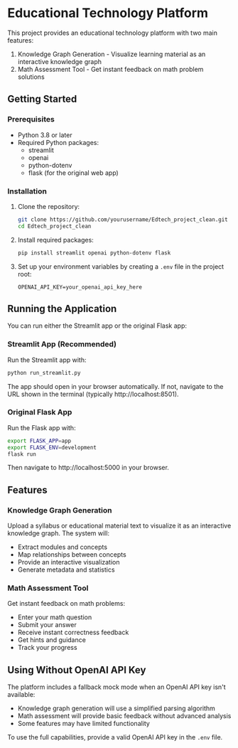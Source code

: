 # Educational Technology Platform

This project provides an educational technology platform with two main features:
1. Knowledge Graph Generation - Visualize learning material as an interactive knowledge graph
2. Math Assessment Tool - Get instant feedback on math problem solutions

## Getting Started

### Prerequisites

- Python 3.8 or later
- Required Python packages:
  - streamlit
  - openai
  - python-dotenv
  - flask (for the original web app)

### Installation

1. Clone the repository:
   ```bash
   git clone https://github.com/yourusername/Edtech_project_clean.git
   cd Edtech_project_clean
   ```

2. Install required packages:
   ```bash
   pip install streamlit openai python-dotenv flask
   ```

3. Set up your environment variables by creating a `.env` file in the project root:
   ```
   OPENAI_API_KEY=your_openai_api_key_here
   ```

## Running the Application

You can run either the Streamlit app or the original Flask app:

### Streamlit App (Recommended)

Run the Streamlit app with:

```bash
python run_streamlit.py
```

The app should open in your browser automatically. If not, navigate to the URL shown in the terminal (typically http://localhost:8501).

### Original Flask App

Run the Flask app with:

```bash
export FLASK_APP=app
export FLASK_ENV=development
flask run
```

Then navigate to http://localhost:5000 in your browser.

## Features

### Knowledge Graph Generation

Upload a syllabus or educational material text to visualize it as an interactive knowledge graph. The system will:
- Extract modules and concepts
- Map relationships between concepts
- Provide an interactive visualization
- Generate metadata and statistics

### Math Assessment Tool

Get instant feedback on math problems:
- Enter your math question
- Submit your answer
- Receive instant correctness feedback
- Get hints and guidance
- Track your progress

## Using Without OpenAI API Key

The platform includes a fallback mock mode when an OpenAI API key isn't available:
- Knowledge graph generation will use a simplified parsing algorithm
- Math assessment will provide basic feedback without advanced analysis
- Some features may have limited functionality

To use the full capabilities, provide a valid OpenAI API key in the `.env` file.
